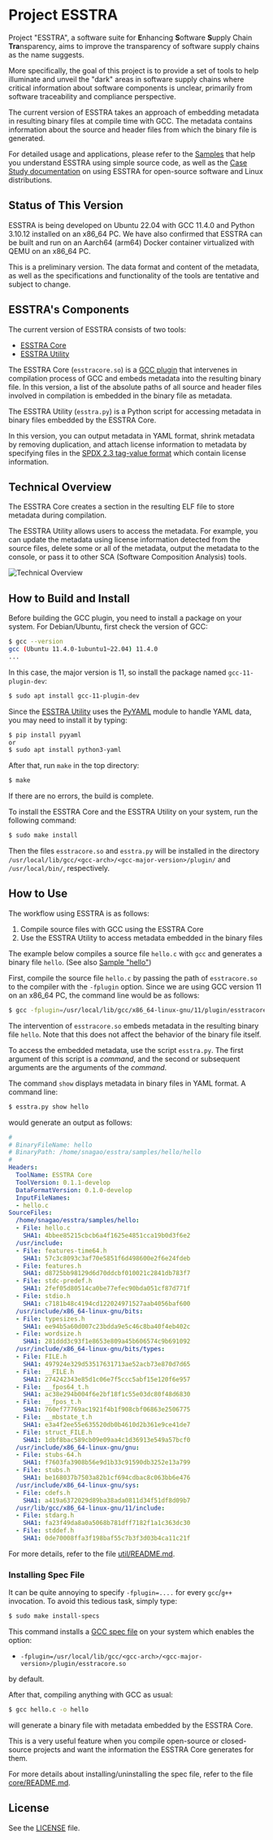 # Project ESSTRA

Project "ESSTRA", a software suite for
**E**nhancing **S**oftware **S**upply Chain **Tra**nsparency,
aims to improve the transparency of software supply chains as the name suggests.

More specifically, the goal of this project is to provide a set of tools to
help illuminate and unveil the "dark" areas in software supply chains where
critical information about software components is unclear, primarily from
software traceability and compliance perspective.

The current version of ESSTRA takes an approach of embedding metadata in
resulting binary files at compile time with GCC.
The metadata contains information about the source and header files from which
the binary file is generated.

For detailed usage and applications, please refer to the
[Samples](./samples/) that help you understand ESSTRA using simple
source code, as well as the [Case Study documentation](./doc/case-study) on
using ESSTRA for open-source software and Linux distributions.

## Status of This Version

ESSTRA is being developed on Ubuntu 22.04 with GCC 11.4.0 and Python
3.10.12 installed on an x86\_64 PC.
We have also confirmed that ESSTRA can be built and run on an Aarch64 (arm64)
Docker container virtualized with QEMU on an x86\_64 PC.

This is a preliminary version. The data format and content of the metadata,
as well as the specifications and functionality of the tools are tentative
and subject to change.

## ESSTRA's Components

The current version of ESSTRA consists of two tools:

* [ESSTRA Core](./core)
* [ESSTRA Utility](./util)

The ESSTRA Core (`esstracore.so`) is a
[GCC plugin](https://gcc.gnu.org/wiki/plugins) that intervenes in compilation
process of GCC and embeds metadata into the resulting binary file.
In this version, a list of the absolute paths of all source and header
files involved in compilation is embedded in the binary file as metadata.

The ESSTRA Utility (`esstra.py`) is a Python script for accessing metadata in
binary files embedded by the ESSTRA Core.

In this version, you can output metadata in YAML format, shrink metadata by
removing duplication, and attach license information to metadata by specifying
files in the
[SPDX 2.3 tag-value format](https://spdx.github.io/spdx-spec/v2.3/)
which contain license information.

## Technical Overview

The ESSTRA Core creates a section in the resulting ELF file to store metadata
during compilation.

The ESSTRA Utility allows users to access the metadata. For example, you can
update the metadata using license information detected from the source files,
delete some or all of the metadata, output the metadata to the console, or
pass it to other SCA (Software Composition Analysis) tools.

![Technical Overview](./assets/tech-overview.png)

## How to Build and Install

Before building the GCC plugin, you need to install a package on your system.
For Debian/Ubuntu, first check the version of GCC:

```sh
$ gcc --version
gcc (Ubuntu 11.4.0-1ubuntu1~22.04) 11.4.0
...
```

In this case, the major version is 11, so install the package named
`gcc-11-plugin-dev`:

```sh
$ sudo apt install gcc-11-plugin-dev
```

Since the [ESSTRA Utility](./util) uses the [PyYAML](https://pyyaml.org/)
module to handle YAML data, you may need to install it by typing:

```sh
$ pip install pyyaml
or
$ sudo apt install python3-yaml
```

After that, run `make` in the top directory:

```sh
$ make
```

If there are no errors, the build is complete.

To install the ESSTRA Core and the ESSTRA Utility on your system, run the
following command:

```sh
$ sudo make install
```

Then the files `esstracore.so` and `esstra.py` will be installed in the directory
`/usr/local/lib/gcc/<gcc-arch>/<gcc-major-version>/plugin/` and `/usr/local/bin/`,
respectively.

## How to Use

The workflow using ESSTRA is as follows:

1. Compile source files with GCC using the ESSTRA Core
2. Use the ESSTRA Utility to access metadata embedded in the binary files

The example below compiles a source file
`hello.c` with `gcc` and generates a binary file `hello`.
(See also [Sample "hello"](./samples/hello/))

First, compile the source file `hello.c` by passing the path of
`esstracore.so` to the compiler with the `-fplugin` option.
Since we are using GCC version 11 on an x86\_64 PC, the command line would be as follows:

```sh
$ gcc -fplugin=/usr/local/lib/gcc/x86_64-linux-gnu/11/plugin/esstracore.so hello.c -o hello
```

The intervention of `esstracore.so` embeds metadata in the resulting
binary file `hello`. Note that this does not affect the behavior of the
binary file itself.

To access the embedded metadata, use the script `esstra.py`. The first argument
of this script is a *command*, and the second or subsequent arguments are the
arguments of the *command*.

The command `show` displays metadata in binary files in YAML format.
A command line:

```sh
$ esstra.py show hello
```

would generate an output as follows:

```yaml
#
# BinaryFileName: hello
# BinaryPath: /home/snagao/esstra/samples/hello/hello
#
Headers:
  ToolName: ESSTRA Core
  ToolVersion: 0.1.1-develop
  DataFormatVersion: 0.1.0-develop
  InputFileNames:
  - hello.c
SourceFiles:
  /home/snagao/esstra/samples/hello:
  - File: hello.c
    SHA1: 4bbee85215cbcb6a4f1625e4851cca19b0d3f6e2
  /usr/include:
  - File: features-time64.h
    SHA1: 57c3c8093c3af70e5851f6d498600e2f6e24fdeb
  - File: features.h
    SHA1: d8725bb98129d6d70ddcbf010021c2841db783f7
  - File: stdc-predef.h
    SHA1: 2fef05d80514ca0be77efec90bda051cf87d771f
  - File: stdio.h
    SHA1: c7181b48c4194cd122024971527aab4056baf600
  /usr/include/x86_64-linux-gnu/bits:
  - File: typesizes.h
    SHA1: ee94b5a60d007c23bdda9e5c46c8ba40f4eb402c
  - File: wordsize.h
    SHA1: 281ddd3c93f1e8653e809a45b606574c9b691092
  /usr/include/x86_64-linux-gnu/bits/types:
  - File: FILE.h
    SHA1: 497924e329d53517631713ae52acb73e870d7d65
  - File: __FILE.h
    SHA1: 274242343e85d1c06e7f5ccc5abf15e120f6e957
  - File: __fpos64_t.h
    SHA1: ac38e294b004f6e2bf18f1c55e03dc80f48d6830
  - File: __fpos_t.h
    SHA1: 760ef77769ac1921f4b1f908cbf06863e2506775
  - File: __mbstate_t.h
    SHA1: e3a4f2ee55e635520db0b4610d2b361e9ce41de7
  - File: struct_FILE.h
    SHA1: 1dbf8bac589cb09e09aa4c1d36913e549a57bcf0
  /usr/include/x86_64-linux-gnu/gnu:
  - File: stubs-64.h
    SHA1: f7603fa3908b56e9d1b33c91590db3252e13a799
  - File: stubs.h
    SHA1: be168037b7503a82b1cf694cdbac8c063bb6e476
  /usr/include/x86_64-linux-gnu/sys:
  - File: cdefs.h
    SHA1: a419a6372029d89ba38ada0811d34f51df8d09b7
  /usr/lib/gcc/x86_64-linux-gnu/11/include:
  - File: stdarg.h
    SHA1: fa23f49da8a0a5068b781dff7182f1a1c363dc30
  - File: stddef.h
    SHA1: 0de70008ffa3f198baf55c7b3f3d03b4ca11c21f
```

For more details, refer to the file [util/README.md](/util/README.md).

### Installing Spec File

It can be quite annoying to specify `-fplugin=....` for every `gcc`/`g++`
invocation.
To avoid this tedious task, simply type:

```sh
$ sudo make install-specs
```

This command installs a
[GCC spec file](https://gcc.gnu.org/onlinedocs/gcc/Spec-Files.html)
on your system which enables the option:

* `-fplugin=/usr/local/lib/gcc/<gcc-arch>/<gcc-major-version>/plugin/esstracore.so`

by default.

After that, compiling anything with GCC as usual:

```sh
$ gcc hello.c -o hello
```

will generate a binary file with metadata embedded by the ESSTRA Core.

This is a very useful feature when you compile open-source or closed-source
projects and want the information the ESSTRA Core generates for them.

For more details about installing/uninstalling the spec file,
refer to the file [core/README.md](./core/README.md).

## License

See the [LICENSE](./LICENSE) file.
